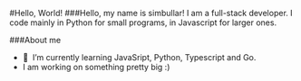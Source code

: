 #Hello, World!
###Hello, my name is simbullar! I am a full-stack developer. I code mainly in Python for small programs, in Javascript for larger ones.


###About me
- 🌱 &nbsp;I’m currently learning JavaSript, Python, Typescript and Go. 
- I am working on something pretty big :)
